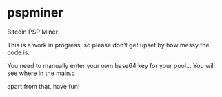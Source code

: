 pspminer
========

Bitcoin PSP Miner

This is a work in progress, so please don't get upset by how messy the code is.

You need to manually enter your own base64 key for your pool... You will see where in the main.c

apart from that, have fun!
